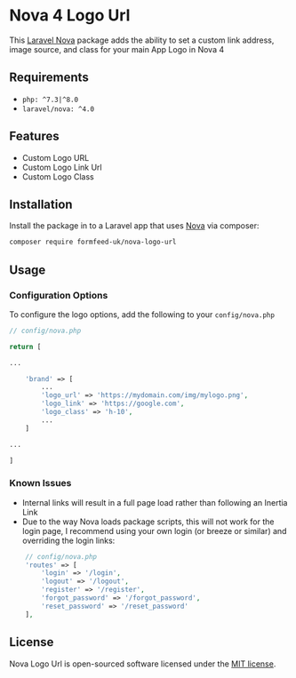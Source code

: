 # Nova 4 Logo Url

This [Laravel Nova](https://nova.laravel.com/) package adds the ability to set a custom link address, image source, and class for your main App Logo in Nova 4

## Requirements

- `php: ^7.3|^8.0`
- `laravel/nova: ^4.0`

## Features

- Custom Logo URL
- Custom Logo Link Url
- Custom Logo Class

## Installation

Install the package in to a Laravel app that uses [Nova](https://nova.laravel.com) via composer:

```bash
composer require formfeed-uk/nova-logo-url
```

## Usage

### Configuration Options

To configure the logo options, add the following to your `config/nova.php`

```php
// config/nova.php

return [

...

    'brand' => [
        ...
        'logo_url' => 'https://mydomain.com/img/mylogo.png',
        'logo_link' => 'https://google.com',
        'logo_class' => 'h-10',
        ...
    ]

...

]
```

### Known Issues
- Internal links will result in a full page load rather than following an Inertia Link
- Due to the way Nova loads package scripts, this will not work for the login page, I recommend using your own login (or breeze or similar) and overriding the login links:

```php
    // config/nova.php
    'routes' => [
        'login' => '/login',
        'logout' => '/logout',
        'register' => '/register',
        'forgot_password' => '/forgot_password',
        'reset_password' => '/reset_password'
    ],
```


## License

Nova Logo Url is open-sourced software licensed under the [MIT license](LICENSE.md).

